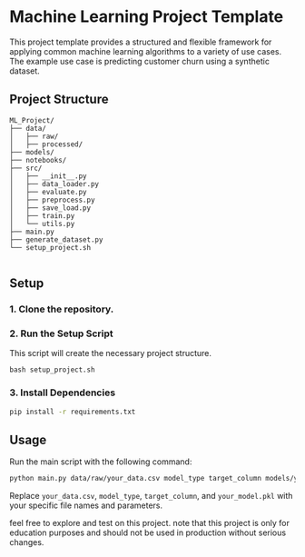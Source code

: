 # Machine Learning Project Template

This project template provides a structured and flexible framework for applying common machine learning algorithms to a variety of use cases. The example use case is predicting customer churn using a synthetic dataset.
## Project Structure

```
ML_Project/
├── data/
│   ├── raw/
│   ├── processed/
├── models/
├── notebooks/
├── src/
│   ├── __init__.py
│   ├── data_loader.py
│   ├── evaluate.py
│   ├── preprocess.py
│   ├── save_load.py
│   ├── train.py
│   └── utils.py
├── main.py
├── generate_dataset.py
└── setup_project.sh
    
```
## Setup

### 1. Clone the repository.

### 2.  Run the Setup Script
This script will create the necessary project structure.
```
bash setup_project.sh
```
### 3. Install Dependencies

```sh
pip install -r requirements.txt
```

## Usage

Run the main script with the following command:

```sh
python main.py data/raw/your_data.csv model_type target_column models/your_model.pkl
```

Replace `your_data.csv`, `model_type`, `target_column`, and `your_model.pkl` with your specific file names and parameters.

feel free to explore and test on this project.
note that this project is only for education purposes and should not be used in production without serious changes.